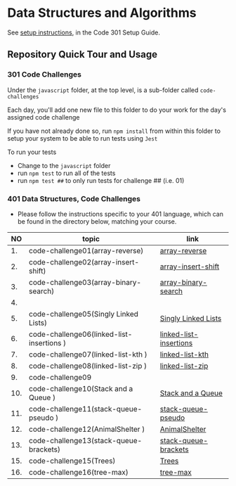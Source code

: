 # Data Structures and Algorithms

See [setup instructions](https://codefellows.github.io/setup-guide/code-301/3-code-challenges), in the Code 301 Setup Guide.

## Repository Quick Tour and Usage

### 301 Code Challenges

Under the `javascript` folder, at the top level, is a sub-folder called `code-challenges`

Each day, you'll add one new file to this folder to do your work for the day's assigned code challenge

If you have not already done so, run `npm install` from within this folder to setup your system to be able to run tests using `Jest`

To run your tests

- Change to the `javascript` folder
- run `npm test` to run all of the tests
- run `npm test ##` to only run tests for challenge ## (i.e. 01)

### 401 Data Structures, Code Challenges

- Please follow the instructions specific to your 401 language, which can be 
found in the directory below, matching your course.


|  NO  |topic            |  link             |
|  -  | - | - |
| 1.  | code-challenge01(array-reverse) | [array-reverse](https://github.com/marwanrawshedh/data-structures-and-algorithms/blob/main/javascript-401/code-challenge01/README.md) |
| 2.  | code-challenge02(array-insert-shift) |  [array-insert-shift](https://github.com/marwanrawshedh/data-structures-and-algorithms/blob/main/javascript-401/code-challenge02/README.md) |
| 3.  | code-challenge03(array-binary-search)  | [array-binary-search](https://github.com/marwanrawshedh/data-structures-and-algorithms/blob/main/javascript-401/code-challenge03/README.md)  |
| 4.  |   |   |
| 5.  |  code-challenge05(Singly Linked Lists) | [Singly Linked Lists](https://github.com/marwanrawshedh/data-structures-and-algorithms/blob/main/javascript-401/code-challenge05/README.md)  |
| 6.  | code-challenge06(linked-list-insertions ) | [linked-list-insertions](https://github.com/marwanrawshedh/data-structures-and-algorithms/blob/main/javascript-401/code-challenge06/README.md)   |
| 7.  | code-challenge07(linked-list-kth ) | [linked-list-kth](https://github.com/marwanrawshedh/data-structures-and-algorithms/blob/main/javascript-401/code-challenge07/README.md)   |
| 8.  | code-challenge08(linked-list-zip ) | [linked-list-zip](https://github.com/marwanrawshedh/data-structures-and-algorithms/blob/main/javascript-401/code-challenge08/README.md)   |
| 9.  | code-challenge09 |    |
| 10.  | code-challenge10(Stack and a Queue ) | [Stack and a Queue](https://github.com/marwanrawshedh/data-structures-and-algorithms/blob/main/javascript-401/code-challenge10/README.md)   |
| 11.  | code-challenge11(stack-queue-pseudo ) | [stack-queue-pseudo](https://github.com/marwanrawshedh/data-structures-and-algorithms/blob/main/javascript-401/code-challenge11/README.md)   |
| 12.  | code-challenge12(AnimalShelter ) | [AnimalShelter](https://github.com/marwanrawshedh/data-structures-and-algorithms/blob/main/javascript-401/code-challenge12/README.md)   |
| 13.  | code-challenge13(stack-queue-brackets) | [stack-queue-brackets](https://github.com/marwanrawshedh/data-structures-and-algorithms/blob/main/javascript-401/code-challenge13/README.md)   |
| 15.  | code-challenge15(Trees) | [Trees](https://github.com/marwanrawshedh/data-structures-and-algorithms/blob/main/javascript-401/code-challenge15/README.md)   |
| 16.  | code-challenge16(tree-max) | [tree-max](https://github.com/marwanrawshedh/data-structures-and-algorithms/blob/main/javascript-401/code-challenge16/README.md)   |


